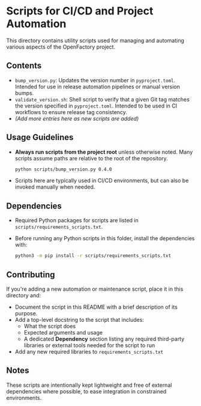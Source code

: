 # Scripts for CI/CD and Project Automation

This directory contains utility scripts used for managing and automating various aspects of the OpenFactory project.

## Contents

- `bump_version.py`: Updates the version number in `pyproject.toml`. Intended for use in release automation pipelines or manual version bumps.
- `validate_version.sh`: Shell script to verify that a given Git tag matches the version specified in `pyproject.toml`. Intended to be used in CI workflows to ensure release tag consistency.
- *(Add more entries here as new scripts are added)*

## Usage Guidelines

- **Always run scripts from the project root** unless otherwise noted. Many scripts assume paths are relative to the root of the repository.
  
  ```bash
  python scripts/bump_version.py 0.4.0
  ```

* Scripts here are typically used in CI/CD environments, but can also be invoked manually when needed.

## Dependencies

* Required Python packages for scripts are listed in `scripts/requirements_scripts.txt`.
* Before running any Python scripts in this folder, install the dependencies with:

  ```bash
  python3 -m pip install -r scripts/requirements_scripts.txt
  ```

## Contributing

If you're adding a new automation or maintenance script, place it in this directory and:

- Document the script in this README with a brief description of its purpose.
- Add a top-level docstring to the script that includes:
  - What the script does
  - Expected arguments and usage
  - A dedicated **Dependency** section listing any required third-party libraries or external tools needed for the script to run
- Add any new required libraries to `requirements_scripts.txt`

## Notes

These scripts are intentionally kept lightweight and free of external dependencies where possible, to ease integration in constrained environments.
